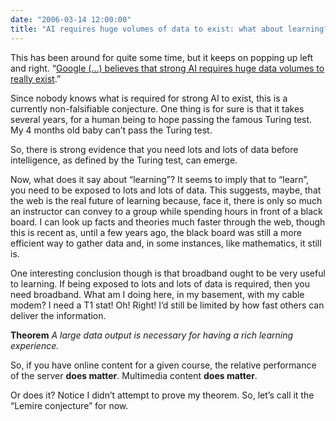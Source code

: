 ```yaml
---
date: "2006-03-14 12:00:00"
title: "AI requires huge volumes of data to exist: what about learning?"
---
```




This has been around for quite some time, but it keeps on popping up left and right. &ldquo;[Google (&hellip;) believes that strong AI requires huge data volumes to really exist](http://datamining.typepad.com/data_mining/2006/03/strategic_idea_.html).&rdquo;

Since nobody knows what is required for strong AI to exist, this is a currently non-falsifiable conjecture. One thing is for sure is that it takes several years, for a human being to hope passing the famous Turing test. My 4 months old baby can&rsquo;t pass the Turing test.

So, there is strong evidence that you need lots and lots of data before intelligence, as defined by the Turing test, can emerge.

Now, what does it say about &ldquo;learning&rdquo;? It seems to imply that to &ldquo;learn&rdquo;, you need to be exposed to lots and lots of data. This suggests, maybe, that the web is the real future of learning because, face it, there is only so much an instructor can convey to a group while spending hours in front of a black board. I can look up facts and theories much faster through the web, though this is recent as, until a few years ago, the black board was still a more efficient way to gather data and, in some instances, like mathematics, it still is.

One interesting conclusion though is that broadband ought to be very useful to learning. If being exposed to lots and lots of data is required, then you need broadband. What am I doing here, in my basement, with my cable modem? I need a T1 stat! Oh! Right! I&rsquo;d still be limited by how fast others can deliver the information.

__Theorem__ <em>A large data output is necessary for having a rich learning experience.</em>

So, if you have online content for a given course, the relative performance of the server __does matter__. Multimedia content __does matter__.

Or does it? Notice I didn&rsquo;t attempt to prove my theorem. So, let&rsquo;s call it the &ldquo;Lemire conjecture&rdquo; for now.

